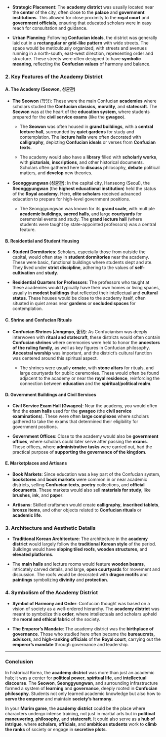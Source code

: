 - **Strategic Placement**: The **academy district** was usually located near the **center** of the city, often close to the **palace** and **government institutions**. This allowed for close proximity to the **royal court** and **government officials**, ensuring that educated scholars were in easy reach for consultation and guidance.
    
- **Urban Planning**: Following **Confucian ideals**, the district was generally laid out in a **rectangular or grid-like pattern** with wide streets. The space would be meticulously organized, with streets and avenues running in a north-south, east-west direction, representing order and structure. These streets were often designed to have **symbolic meaning**, reflecting the **Confucian values** of harmony and balance.
    

### 2. **Key Features of the Academy District**

#### **A. The Academy (Seowon, 성균관)**

- **The Seowon** (학당): These were the main Confucian **academies** where scholars studied the **Confucian classics**, **morality**, and **statecraft**. The **Seowon** was at the heart of the **education system**, where students prepared for the **civil service exams** (like the **gwageo**).
    
    - The **Seowon** was often housed in **grand buildings**, with a **central lecture hall**, surrounded by **quiet gardens** for study and contemplation. The **lecture halls** were often decorated with **calligraphy**, depicting **Confucian ideals** or verses from **Confucian texts**.
        
    - The academy would also have a **library** filled with **scholarly works**, with **pictorials**, **inscriptions**, and other historical documents. Scholars often gathered here to **discuss** philosophy, **debate** political matters, and **develop** new theories.
        
- **Seonggyungwan (성균관)**: In the capital city, Hanseong (Seoul), the **Seonggyungwan** (the **highest educational institution**) held the status of the **Royal academy**. Here, **elite scholars** received advanced education to prepare for high-level government positions.
    
    - The Seonggyungwan was known for its **grand scale**, with multiple **academic buildings**, **sacred halls**, and large **courtyards** for ceremonial events and study. The **grand lecture hall** (where students were taught by state-appointed professors) was a central feature.
        

#### **B. Residential and Student Housing**

- **Student Dormitories**: Scholars, especially those from outside the capital, would often stay in **student dormitories** near the academy. These were basic, functional buildings where students slept and ate. They lived under **strict discipline**, adhering to the values of **self-cultivation** and **study**.
    
- **Residential Quarters for Professors**: The professors who taught at these academies would typically have their own homes or living spaces, usually in **modest buildings** that reflected their intellectual and **cultural status**. These houses would be close to the academy itself, often situated in quiet areas near **gardens** or **secluded spaces** for contemplation.
    

#### **C. Shrine and Confucian Rituals**

- **Confucian Shrines (Jongmyo, 종묘)**: As Confucianism was deeply interwoven with **ritual and statecraft**, these districts would often contain **Confucian shrines** where ceremonies were held to honor the **ancestors of the ruling family**, as well as key figures in Confucian philosophy. **Ancestral worship** was important, and the district’s cultural function was centered around this spiritual aspect.
    
    - The shrines were usually **ornate**, with **stone altars** for rituals, and large courtyards for public ceremonies. These would often be found adjacent to the academy or near the **royal residence**, reinforcing the connection between **education** and the **spiritual**/**political realm**.
        

#### **D. Government Buildings and Civil Services**

- **Civil Service Exam Hall (Gwageo)**: Near the academy, you would often find the **exam halls** used for the **gwageo** (the **civil service examinations**). These were often **large complexes** where scholars gathered to take the exams that determined their eligibility for government positions.
    
- **Government Offices**: Close to the academy would also be **government offices**, where scholars could later serve after passing the **exams**. These offices, where **administrative tasks** were carried out, had the practical purpose of **supporting the governance of the kingdom**.
    

#### **E. Marketplaces and Artisans**

- **Book Markets**: Since education was a key part of the Confucian system, **bookstores** and **book markets** were common in or near academic districts, selling **Confucian texts**, **poetry** collections, and **official documents**. These markets would also sell **materials for study**, like **brushes**, **ink**, and **paper**.
    
- **Artisans**: Skilled craftsmen would create **calligraphy**, **inscribed tablets**, **bronze items**, and other objects related to **Confucian rituals** or **academic life**.
    

### 3. **Architecture and Aesthetic Details**

- **Traditional Korean Architecture**: The architecture in the **academy district** would largely follow the **traditional Korean style** of the period. Buildings would have **sloping tiled roofs**, **wooden structures**, and **elevated platforms**.
    
- The **main halls** and lecture rooms would feature **wooden beams**, intricately carved details, and large, **open courtyards** for movement and discussion. The roofs would be decorated with **dragon motifs** and **paintings** symbolizing **divinity** and **protection**.
    

### 4. **Symbolism of the Academy District**

- **Symbol of Harmony and Order**: Confucian thought was based on a vision of society as a well-ordered hierarchy. The **academy district** was meant to symbolize this **order**, where intellectuals and scholars upheld the **moral and ethical fabric** of the society.
    
- **The Emperor’s Mandate**: The academy district was the **birthplace of governance**. Those who studied here often became the **bureaucrats, advisors**, and **high-ranking officials** of the **Royal court**, carrying out the **emperor’s mandate** through governance and leadership.
    

---

### Conclusion

In historical Korea, the **academy district** was more than just an academic hub; it was a center for **political power**, **spiritual life**, and **intellectual discourse**. The **Seowon**, **Seonggyungwan**, and surrounding infrastructure formed a system of **learning** and **governance**, deeply rooted in **Confucian philosophy**. Students not only learned academic knowledge but also how to **serve the emperor** and maintain **society’s harmony**.

In your **Murim game**, the **academy district** could be the place where characters undergo intense training, not just in martial arts but in **political maneuvering**, **philosophy**, and **statecraft**. It could also serve as a **hub of intrigue**, where **scholars**, **officials**, and **ambitious students** work to **climb the ranks** of society or engage in **secretive plots**.